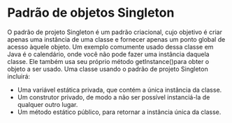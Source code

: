 # Padrão de objetos Singleton
  O padrão de projeto Singleton é um padrão criacional, cujo objetivo é criar apenas uma instância de uma classe e fornecer apenas um ponto global de acesso àquele objeto. Um exemplo comumente usado dessa classe em Java é o calendário, onde você não pode fazer uma instância daquela classe. Ele também usa seu próprio método getInstance()para obter o objeto a ser usado.
  Uma classe usando o padrão de projeto Singleton incluirá:
  - Uma variável estática privada, que contém a única instância da classe.
  - Um construtor privado, de modo a não ser possível instanciá-la de qualquer outro lugar.
  - Um método estático público, para retornar a instância única da classe.